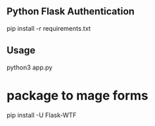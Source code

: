 ## Python Flask Authentication
pip install -r requirements.txt 

## Usage
python3 app.py
# package to mage forms
pip install -U Flask-WTF

